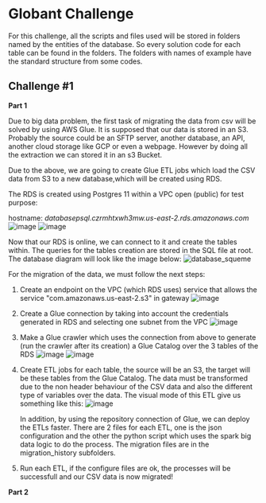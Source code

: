 # Globant Challenge
For this challenge, all the scripts and files used will be stored in folders named by the entities of the database. So every solution code for each table can be found in the folders. The folders with names of example have the standard structure from some codes.
## Challenge #1
**Part 1**

Due to big data problem, the first task of migrating the data from csv will be solved by using AWS Glue. It is supposed that our data is stored in an S3. Probably the source could be an SFTP server, another database, an API, another cloud storage like GCP or even a webpage. However by doing all the extraction we can stored it in an s3 Bucket.

Due to the above, we are going to create Glue ETL jobs which load the CSV data from S3 to a new database,which will be created using RDS.

The RDS is created using Postgres 11 within a VPC open (public) for test purpose:

hostname: *databasepsql.czrmhtxwh3mw.us-east-2.rds.amazonaws.com*
![image](https://github.com/JohannRoa/globant_challenge/assets/32910991/86b897e5-5e5c-4f76-b2c7-6d524efa9601)
![image](https://github.com/JohannRoa/globant_challenge/assets/32910991/dafd7795-8c0d-4ca1-8d24-ab7ba3c48ce6)

Now that our RDS is online, we can connect to it and create the tables within. The queries for the tables creation are stored in the SQL file at root. The database diagram will look like the image below:
![database_squeme](https://github.com/JohannRoa/globant_challenge/assets/32910991/ebf99bac-60d4-4134-b444-1d7d6ab9661d)


For the migration of the data, we must follow the next steps:

1. Create an endpoint on the VPC (which RDS uses) service that allows the service "com.amazonaws.us-east-2.s3" in gateway
![image](https://github.com/JohannRoa/globant_challenge/assets/32910991/7e005ae6-0e32-4fc1-8faa-c33f398ed43c)
2. Create a Glue connection by taking into account the credentials generated in RDS and selecting one subnet from the VPC
![image](https://github.com/JohannRoa/globant_challenge/assets/32910991/76e053e2-fdee-4844-91cb-17ab5d6fbcba)
3. Make a Glue crawler which uses the connection from above to generate (run the crawler after its creation) a Glue Catalog over the 3 tables of the RDS
![image](https://github.com/JohannRoa/globant_challenge/assets/32910991/45481041-9e62-408b-b48b-5d6e4260b346)
![image](https://github.com/JohannRoa/globant_challenge/assets/32910991/4d0f919b-3b63-4cab-b979-95b68eedfc70)
4. Create ETL jobs for each table, the source will be an S3, the target will be these tables from the Glue Catalog. The data must be transformed due to the non header behaviour of the CSV data and also the different type of variables over the data. The visual mode of this ETL give us something like this:
![image](https://github.com/JohannRoa/globant_challenge/assets/32910991/198b4202-e833-47b6-924c-b1caf0aaf0c9)

      In addition, by using the repository connection of Glue, we can deploy the  ETLs faster. There are 2 files for each ETL, one is the json configuration and the other the python script which uses the spark big data logic to do the process. The migration files are in the migration_history subfolders.

5. Run each ETL, if the configure files are ok, the processes will be successfull and our CSV data is now migrated!

**Part 2**

